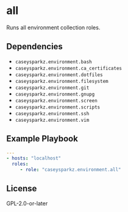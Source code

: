# all

Runs all environment collection roles.

## Dependencies

* `caseysparkz.environment.bash`
* `caseysparkz.environment.ca_certificates`
* `caseysparkz.environment.dotfiles`
* `caseysparkz.environment.filesystem`
* `caseysparkz.environment.git`
* `caseysparkz.environment.gnupg`
* `caseysparkz.environment.screen`
* `caseysparkz.environment.scripts`
* `caseysparkz.environment.ssh`
* `caseysparkz.environment.vim`

## Example Playbook

```yaml
---
- hosts: "localhost"
  roles:
     - role: "caseysparkz.environment.all"
```

## License

GPL-2.0-or-later
